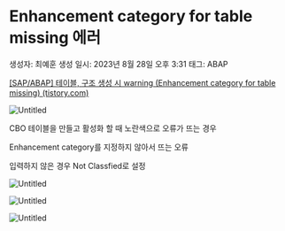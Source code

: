 # Enhancement category for table missing 에러

생성자: 최예훈
생성 일시: 2023년 8월 28일 오후 3:31
태그: ABAP

[[SAP/ABAP] 테이블, 구조 생성 시 warning (Enhancement category for table missing) (tistory.com)](https://sssinga.tistory.com/entry/SAPABAP-%ED%85%8C%EC%9D%B4%EB%B8%94-%EA%B5%AC%EC%A1%B0-%EC%83%9D%EC%84%B1-%EC%8B%9C-warning-Enhancement-category-for-table-missing)

![Untitled](Enhancement%20category%20for%20table%20missing%20%E1%84%8B%E1%85%A6%E1%84%85%E1%85%A5%201975cbca434f4ee8964090f2ac275062/Untitled.png)

CBO 테이블을 만들고 활성화 할 때 노란색으로 오류가 뜨는 경우

Enhancement category를 지정하지 않아서 뜨는 오류

입력하지 않은 경우 Not Classfied로 설정

![Untitled](Enhancement%20category%20for%20table%20missing%20%E1%84%8B%E1%85%A6%E1%84%85%E1%85%A5%201975cbca434f4ee8964090f2ac275062/Untitled%201.png)

![Untitled](Enhancement%20category%20for%20table%20missing%20%E1%84%8B%E1%85%A6%E1%84%85%E1%85%A5%201975cbca434f4ee8964090f2ac275062/Untitled%202.png)

![Untitled](Enhancement%20category%20for%20table%20missing%20%E1%84%8B%E1%85%A6%E1%84%85%E1%85%A5%201975cbca434f4ee8964090f2ac275062/Untitled%203.png)